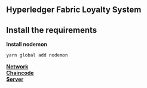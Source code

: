 ## Hyperledger Fabric Loyalty System

## **Install the requirements**

**Install nodemon**

```sh
yarn global add nodemon
```

**[Network](network/README.md)**  
**[Chaincode](chaincode/README.md)**  
**[Server](server/README.md)**  
